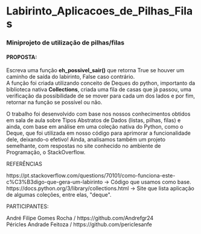 # Labirinto_Aplicacoes_de_Pilhas_Filas
### Miniprojeto de utilização de pilhas/filas
#### PROPOSTA:
<p text_align="center" justify_content="center">
Escreva uma função <b>eh_possivel_sair()</b> que retorna True se houver um caminho de saída do labirinto, False caso contrário. </br>
A função foi criada utilizando conceito de Deques do python, importanto da biblioteca nativa <b>Collections</b>, criada uma fila de casas que já passou, uma verificação da possibilidade de se mover para cada um dos lados e por fim, retornar na função se possível ou não.</br>
</p>
<p>O trabalho foi desenvolvido com base nos nossos conhecimentos obtidos em sala de aula sobre Tipos Abstratos de Dados (listas, pilhas, filas) e ainda, com base em análise em uma coleção nativa do Python, como o Deque, que foi utilizada em nosso código para aprimorar a funcionalidade dele, deixando-o efetivo! 
Ainda, analisamos também um projeto semelhante, com respostas no site conhecido no ambiente de Programação, o StackOverflow.
</p>

<p>REFERÊNCIAS</p>
https://pt.stackoverflow.com/questions/70101/como-funciona-este-c%C3%B3digo-que-gera-um-labirinto -> Código que usamos como base.
https://docs.python.org/3/library/collections.html -> Site que lista aplicação de algumas coleções, entre elas, "deque".

<p>PARTICIPANTES:</p>
André Filipe Gomes Rocha / https://github.com/Andrefgr24 <br>
Péricles Andrade Feitoza / https://github.com/periclesanfe

